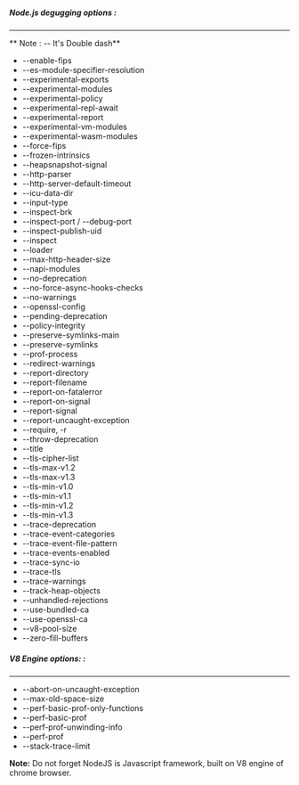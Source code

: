 
##### Node.js degugging options :
---
** Note : -- It's Double dash**
- --enable-fips
- --es-module-specifier-resolution
- --experimental-exports
- --experimental-modules
- --experimental-policy
- --experimental-repl-await
- --experimental-report
- --experimental-vm-modules
- --experimental-wasm-modules
- --force-fips
- --frozen-intrinsics
- --heapsnapshot-signal
- --http-parser
- --http-server-default-timeout
- --icu-data-dir
- --input-type
- --inspect-brk
- --inspect-port / --debug-port
- --inspect-publish-uid
- --inspect
- --loader
- --max-http-header-size
- --napi-modules
- --no-deprecation
- --no-force-async-hooks-checks
- --no-warnings
- --openssl-config
- --pending-deprecation
- --policy-integrity
- --preserve-symlinks-main
- --preserve-symlinks
- --prof-process
- --redirect-warnings
- --report-directory
- --report-filename
- --report-on-fatalerror
- --report-on-signal
- --report-signal
- --report-uncaught-exception
- --require, -r
- --throw-deprecation
- --title
- --tls-cipher-list
- --tls-max-v1.2
- --tls-max-v1.3
- --tls-min-v1.0
- --tls-min-v1.1
- --tls-min-v1.2
- --tls-min-v1.3
- --trace-deprecation
- --trace-event-categories
- --trace-event-file-pattern
- --trace-events-enabled
- --trace-sync-io
- --trace-tls
- --trace-warnings
- --track-heap-objects
- --unhandled-rejections
- --use-bundled-ca
- --use-openssl-ca
- --v8-pool-size
- --zero-fill-buffers

##### V8 Engine options: :
---
- --abort-on-uncaught-exception
- --max-old-space-size
- --perf-basic-prof-only-functions
- --perf-basic-prof
- --perf-prof-unwinding-info
- --perf-prof
- --stack-trace-limit


**Note:**  Do not forget NodeJS is Javascript framework, built on V8 engine of chrome browser.